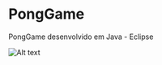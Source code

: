 # PongGame
PongGame desenvolvido em Java - Eclipse

![Alt text]("https://github.com/Arthurk12/PongGame/blob/master/print.png")
